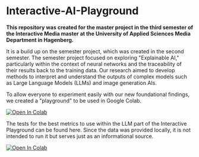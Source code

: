 # Interactive-AI-Playground

**This repository was created for the master project in the third semester of the Interactive Media master at the University of Applied Sciences Media Department in Hagenberg.**

It is a build up on the semester project, which was created in the second semester. 
The semester project focused on exploring "Explainable AI," particularly within the context of neural networks and the traceability of their results back to the training data. Our research aimed to develop methods to interpret and understand the outputs of complex models such as Large Language Models (LLMs) and image generation AIs.

To allow everyone to experiment easily with our new foundational findings, we created a "playground" to be used in Google Colab.

[![Open In Colab](https://colab.research.google.com/assets/colab-badge.svg)](https://colab.research.google.com/github/luca-g97/Master-Thesis/blob/main/Interactive_AI_Playground.ipynb)

The tests for the best metrics to use within the LLM part of the Interactive Playground can be found here. Since the data was provided locally, it is not intended to run it but serves just as an informational source.

[![Open In Colab](https://colab.research.google.com/assets/colab-badge.svg)](https://colab.research.google.com/luca-g97/Master-Thesis/blob/main/Testing_Area.ipynb)





